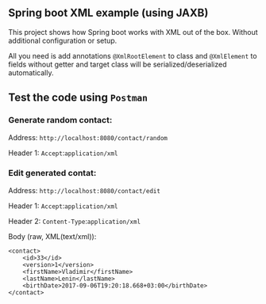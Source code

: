 ## Spring boot XML example (using JAXB)
This project shows how Spring boot works with XML out of the box. Without additional configuration or setup.

All you need is add annotations `@XmlRootElement` to class and `@XmlElement` to fields without getter and target class will be serialized/deserialized automatically.

## Test the code using `Postman`

### Generate random contact:
Address: `http://localhost:8080/contact/random`

Header 1: `Accept`:`application/xml`

### Edit generated contat: 
Address: `http://localhost:8080/contact/edit`

Header 1: `Accept`:`application/xml`

Header 2: `Content-Type`:`application/xml`

Body (raw, XML(text/xml)):
```
<contact>
    <id>33</id>
    <version>1</version>
    <firstName>Vladimir</firstName>
    <lastName>Lenin</lastName>
    <birthDate>2017-09-06T19:20:18.668+03:00</birthDate>
</contact>
```
